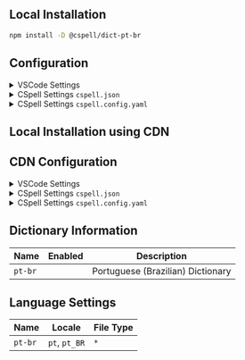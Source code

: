## Local Installation

```sh
npm install -D @cspell/dict-pt-br
```

## Configuration

<details>
<summary>VSCode Settings</summary>

Add the following to your VSCode settings:

**`.vscode/settings.json`**

```jsonc
{
  "cSpell.import": ["@cspell/dict-pt-br/cspell-ext.json"],
  "cSpell.language": "pt, pt_BR",
}
```

</details>

<details>
<summary>CSpell Settings <code>cspell.json</code></summary>

**`cspell.json`**

```jsonc
{
  "import": ["@cspell/dict-pt-br/cspell-ext.json"],
  "language": "pt, pt_BR",
}
```

</details>

<details>
<summary>CSpell Settings <code>cspell.config.yaml</code></summary>

**`cspell.config.yaml`**

```yaml
import:
  - '@cspell/dict-pt-br/cspell-ext.json'
language: pt, pt_BR
```

</details>

## Local Installation using CDN

## CDN Configuration

<details>
<summary>VSCode Settings</summary>

Add the following to your VSCode settings:

**`.vscode/settings.json`**

```jsonc
{
  "cSpell.import": ["https://cdn.jsdelivr.net/npm/@cspell/dict-pt-br/cspell-ext.json"],
  "cSpell.language": "pt, pt_BR",
}
```

</details>

<details>
<summary>CSpell Settings <code>cspell.json</code></summary>

**`cspell.json`**

```jsonc
{
  "import": ["https://cdn.jsdelivr.net/npm/@cspell/dict-pt-br/cspell-ext.json"],
  "language": "pt, pt_BR",
}
```

</details>

<details>
<summary>CSpell Settings <code>cspell.config.yaml</code></summary>

**`cspell.config.yaml`**

```yaml
import:
  - https://cdn.jsdelivr.net/npm/@cspell/dict-pt-br/cspell-ext.json
language: pt, pt_BR
```

</details>

## Dictionary Information

| Name    | Enabled | Description                       |
| ------- | ------- | --------------------------------- |
| `pt-br` |         | Portuguese (Brazilian) Dictionary |

## Language Settings

| Name    | Locale        | File Type |
| ------- | ------------- | --------- |
| `pt-br` | `pt`, `pt_BR` | `*`       |
